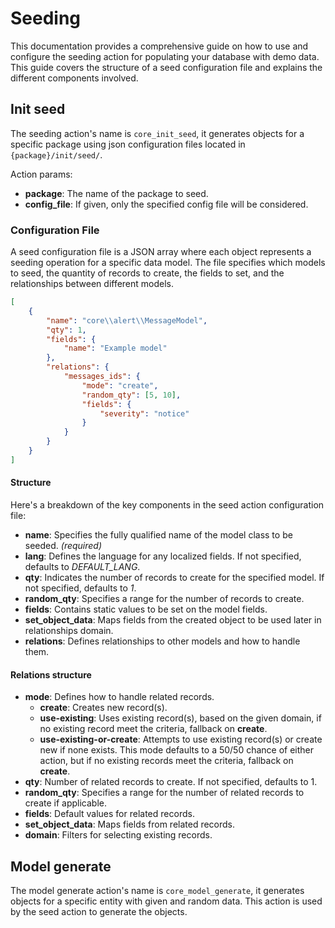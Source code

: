# Seeding

This documentation provides a comprehensive guide on how to use and configure the seeding action for populating your database with demo data. This guide covers the structure of a seed configuration file and explains the different components involved.

## Init seed

The seeding action's name is `core_init_seed`, it generates objects for a specific package using json configuration files located in `{package}/init/seed/`.

Action params:

- **package**: The name of the package to seed.
- **config_file**: If given, only the specified config file will be considered.

### Configuration File

A seed configuration file is a JSON array where each object represents a seeding operation for a specific data model. The file specifies which models to seed, the quantity of records to create, the fields to set, and the relationships between different models.

```json
[
	{
		"name": "core\\alert\\MessageModel",
		"qty": 1,
		"fields": {
			"name": "Example model"
		},
		"relations": {
			"messages_ids": {
				"mode": "create",
				"random_qty": [5, 10],
				"fields": {
					"severity": "notice"
				}
			}
		}
	}
]
```

#### Structure

Here's a breakdown of the key components in the seed action configuration file:

- **name**: Specifies the fully qualified name of the model class to be seeded. *(required)*
- **lang**: Defines the language for any localized fields. If not specified, defaults to *DEFAULT_LANG*.
- **qty**: Indicates the number of records to create for the specified model. If not specified, defaults to *1*.
- **random_qty**: Specifies a range for the number of records to create.
- **fields**: Contains static values to be set on the model fields.
- **set_object_data**: Maps fields from the created object to be used later in relationships domain.
- **relations**: Defines relationships to other models and how to handle them.

#### Relations structure

- **mode**: Defines how to handle related records.
    - **create**: Creates new record(s).
    - **use-existing**: Uses existing record(s), based on the given domain, if no existing record meet the criteria, fallback on **create**.
    - **use-existing-or-create**: Attempts to use existing record(s) or create new if none exists. This mode defaults to a 50/50 chance of either action, but if no existing records meet the criteria, fallback on **create**.
- **qty**: Number of related records to create. If not specified, defaults to 1.
- **random_qty**: Specifies a range for the number of related records to create if applicable.
- **fields**: Default values for related records.
- **set_object_data**: Maps fields from related records.
- **domain**: Filters for selecting existing records.

## Model generate

The model generate action's name is `core_model_generate`, it generates objects for a specific entity with given and random data. This action is used by the seed action to generate the objects.
